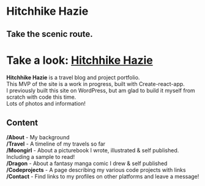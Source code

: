 # Hitchhike Hazie

## Take the scenic route.

# Take a look: <a href="https://hitchhikehazie.netlify.app">Hitchhike Hazie</a>

**Hitchhike Hazie** is a travel blog and project portfolio.  
This MVP of the site is a work in progress, built with Create-react-app.  
I previously built this site on WordPress, but am glad to build it myself from scratch with code this time.  
Lots of photos and information!



## Content

**/About** - My background  
**/Travel** - A timeline of my travels so far  
**/Moongirl** - About a picturebook I wrote, illustrated & self published. Including a sample to read!  
**/Dragon** - About a fantasy manga comic I drew & self published  
**/Codeprojects** - A page describing my various code projects with links  
**/Contact** - Find links to my profiles on other platforms and leave a message!
